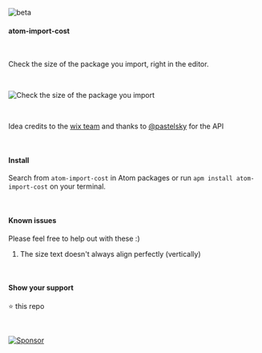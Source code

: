 ![beta](https://img.shields.io/badge/build-beta-yellow.svg?style=flat)

#### atom-import-cost

&nbsp;

Check the size of the package you import, right in the editor.

&nbsp;

![Check the size of the package you import](https://raw.githubusercontent.com/siddharthkp/atom-import-cost/master/import-cost.gif)

&nbsp;

Idea credits to the [wix team](https://github.com/wix/vscode-import-cost#import-cost-vscode-extension--) and thanks to [@pastelsky](https://github.com/pastelsky) for the API

&nbsp;

#### Install

Search from `atom-import-cost` in Atom packages or run `apm install atom-import-cost` on your terminal.

&nbsp;

#### Known issues

Please feel free to help out with these :)

1. The size text doesn't always align perfectly (vertically)

&nbsp;

#### Show your support

:star: this repo

&nbsp;

[![Sponsor](https://app.codesponsor.io/embed/LhLT2c31ydJzdLUuSR9f8mCA/siddharthkp/atom-import-cost.svg)](https://app.codesponsor.io/link/LhLT2c31ydJzdLUuSR9f8mCA/siddharthkp/atom-import-cost)
